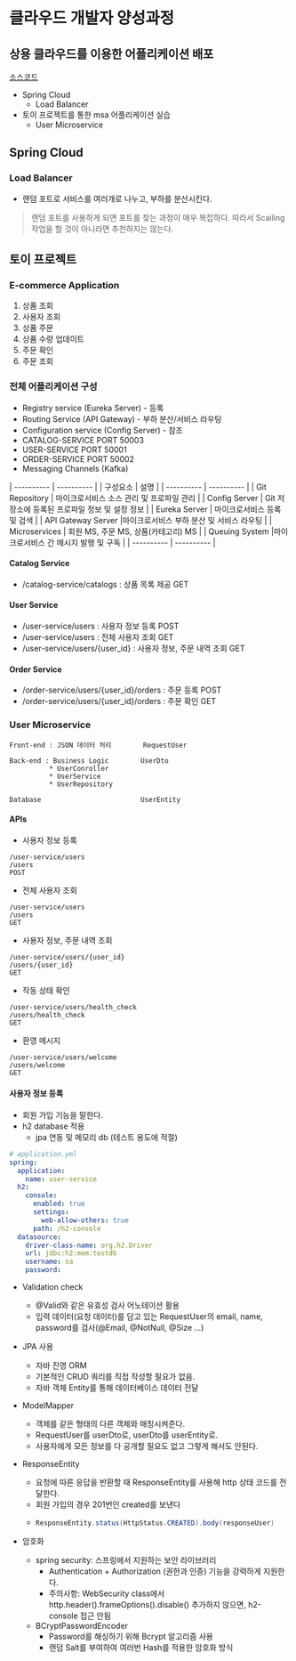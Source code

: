 # 클라우드 개발자 양성과정

## 상용 클라우드를 이용한 어플리케이션 배포
[소스코드](https://github.com/namgonkim/msa-ecommerce-tmax)
* Spring Cloud
    - Load Balancer
* 토이 프로젝트를 통한 msa 어플리케이션 실습
    - User Microservice

## Spring Cloud

### Load Balancer
* 랜덤 포트로 서비스를 여러개로 나누고, 부하를 분산시킨다.

> 랜덤 포트를 사용하게 되면 포트를 찾는 과정이 매우 복잡하다. 따라서 Scailing 작업을 할 것이 아니라면 추천하지는 않는다.

## 토이 프로젝트
### E-commerce Application
1. 상품 조회
2. 사용자 조회
3. 상품 주문
4. 상품 수량 업데이트
5. 주문 확인
6. 주문 조회

### 전체 어플리케이션 구성
* Registry service (Eureka Server) - 등록
* Routing Service (API Gateway) - 부하 분산/서비스 라우팅
* Configuration service (Config Server) - 참조
* CATALOG-SERVICE PORT 50003
* USER-SERVICE PORT 50001
* ORDER-SERVICE PORT 50002
* Messaging Channels (Kafka)

| ---------- | ---------- |
|   구성요소    |  설명    |
| ---------- | ---------- |
|   Git Repository  | 마이크로서비스 소스 관리 및 프로파일 관리 |
| Config Server | Git 저장소에 등록된 프로파일 정보 및 설정 정보 |
| Eureka Server | 마이크로서비스 등록 및 검색 |
| API Gateway Server |마이크로서비스 부하 분산 및 서비스 라우팅 |
| Microservices | 회원 MS, 주문 MS, 상품(카테고리) MS |
| Queuing System |마이크로서비스 간 메시지 발행 및 구독 |
| ---------- | ---------- |

#### Catalog Service 
* /catalog-service/catalogs : 상품 목록 제공 GET

#### User Service
* /user-service/users : 사용자 정보 등록 POST
* /user-service/users : 전체 사용자 조회 GET
* /user-service/users/{user_id} : 사용자 정보, 주문 내역 조회 GET

#### Order Service
* /order-service/users/{user_id}/orders : 주문 등록 POST
* /order-service/users/{user_id}/orders : 주문 확인 GET


### User Microservice
```
Front-end : JSON 데이터 처리        RequestUser

Back-end : Business Logic        UserDto
          * UserConroller
          * UserService
          * UserRepository

Database                         UserEntity
```

#### APIs
* 사용자 정보 등록
```
/user-service/users
/users
POST
```

* 전체 사용자 조회
```
/user-service/users
/users
GET
```

* 사용자 정보, 주문 내역 조회
```
/user-service/users/{user_id}
/users/{user_id}
GET
```

* 작동 상태 확인
```
/user-service/users/health_check
/users/health_check
GET
```

* 환영 메시지
```
/user-service/users/welcome
/users/welcome
GET
```

#### 사용자 정보 등록
* 회원 가입 기능을 말한다.
* h2 database 적용
    - jpa 연동 및 메모리 db (테스트 용도에 적절)
```yaml
# application.yml
spring:
  application:
    name: user-service
  h2:
    console:
      enabled: true
      settings:
        web-allow-others: true
      path: /h2-console
  datasource:
    driver-class-name: org.h2.Driver
    url: jdbc:h2:mem:testdb
    username: sa
    password:
```
* Validation check
    - @Valid와 같은 유효성 검사 어노테이션 활용
    - 입력 데이터(요청 데이터)를 담고 있는 RequestUser의 email, name, password를 검사(@Email, @NotNull, @Size ...)

* JPA 사용
    - 자바 진영 ORM
    - 기본적인 CRUD 쿼리를 직접 작성할 필요가 없음.
    - 자바 객체 Entity를 통해 데이터베이스 데이터 전달

* ModelMapper
    - 객체를 같은 형태의 다른 객체와 매칭시켜준다.
    - RequestUser를 userDto로, userDto를 userEntity로.
    - 사용자에게 모든 정보를 다 공개할 필요도 없고 그렇게 해서도 안된다.

* ResponseEntity
    - 요청에 따른 응답을 반환할 때 ResponseEntity를 사용해 http 상태 코드를 전달한다.
    - 회원 가입의 경우 201번인 created를 보낸다
    -   ```java
        ResponseEntity.status(HttpStatus.CREATED).body(responseUser)
        ```
* 암호화
    - spring security: 스프링에서 지원하는 보안 라이브러리
        - Authentication + Authorization (권한과 인증) 기능을 강력하게 지원한다.
        - 주의사항: WebSecurity class에서 http.header().frameOptions().disable() 추가하지 않으면, h2-console 접근 안됨
    - BCryptPasswordEncoder
        - Password를 해싱하기 위해 Bcrypt 알고리즘 사용
        - 랜덤 Salt를 부여하여 여러번 Hash를 적용한 암호화 방식